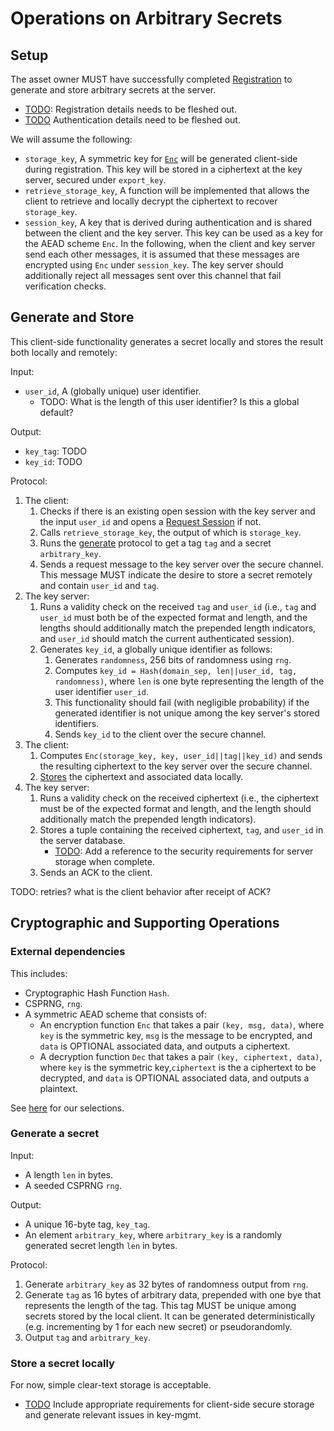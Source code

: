 
# Operations on Arbitrary Secrets

## Setup
The asset owner MUST have successfully completed [Registration](https://github.com/boltlabs-inc/key-mgmt-spec/issues/11) to generate and store arbitrary secrets at the server.
- [TODO](https://github.com/boltlabs-inc/key-mgmt-spec/issues/11#issuecomment-1194099508): Registration details needs to be fleshed out.
- [TODO]() Authentication details need to be fleshed out.

We will assume the following:
   - `storage_key`, A symmetric key for [`Enc`](#external-dependencies) will be generated client-side during registration. This key will be stored in a ciphertext at the key server, secured under `export_key`.
   - `retrieve_storage_key`, A function will be implemented that allows the client to retrieve and locally decrypt the ciphertext to recover `storage_key`.
   - `session_key`, A key that is derived during authentication and is shared between the client and the key server. This key can be used as a key for the AEAD scheme `Enc`. In the following, when the client and key server send each other messages, it is assumed that these messages are encrypted using `Enc` under `session_key`. The key server should additionally reject all messages sent over this channel that fail verification checks.

## Generate and Store
This client-side functionality generates a secret locally and stores the result both locally and remotely:

Input:
- `user_id`, A (globally unique) user identifier.
    - TODO: What is the length of this user identifier? Is this a global default?

Output:
- `key_tag`: TODO
- `key_id`: TODO

Protocol:
1. The client:
   1. Checks if there is an existing open session with the key server and the input `user_id` and opens a [Request Session](systems-architecture.md#request-session) if not. 
   1. Calls `retrieve_storage_key`, the output of which is `storage_key`.
   1. Runs the [generate](#generate-a-secret) protocol to get a tag `tag` and a secret `arbitrary_key`.
   1. Sends a request message to the key server over the secure channel. This message MUST indicate the desire to store a secret remotely and contain `user_id` and `tag`.
1. The key server:
   1. Runs a validity check on the received `tag` and `user_id` (i.e., `tag` and `user_id` must both be of the expected format and length, and the lengths should additionally match the prepended length indicators, and `user_id` should match the current authenticated session).
   1. Generates `key_id`, a globally unique identifier as follows:
        1. Generates `randomness`, 256 bits of randomness using `rng`.
        1. Computes `key_id = Hash(domain_sep, len||user_id, tag, randomness)`, where `len` is one byte representing the length of the user identifier `user_id`.
        1. This functionality should fail (with negligible probability) if the generated identifier is not unique among the key server's stored identifiers. 
        1. Sends `key_id` to the client over the secure channel.
1. The client:
    1. Computes `Enc(storage_key, key, user_id||tag||key_id)` and sends the resulting ciphertext to the key server over the secure channel.
    1. [Stores](#store-a-secret-locally) the ciphertext and associated data locally.
1. The key server:
    1. Runs a validity check on the received ciphertext (i.e., the ciphertext must be of the expected format and length, and the length should additionally match the prepended length indicators).
    1. Stores a tuple containing the received ciphertext, `tag`, and `user_id` in the server database.
        - [TODO](https://github.com/boltlabs-inc/key-mgmt-spec/issues/28): Add a reference to the security requirements for server storage when complete.
    1. Sends an ACK to the client.

TODO: retries? what is the client behavior after receipt of ACK?

## Cryptographic and Supporting Operations
### External dependencies
This includes:
- Cryptographic Hash Function `Hash`. 
- CSPRNG, `rng`.
- A symmetric AEAD scheme that consists of:
    - An encryption function `Enc` that takes a pair `(key, msg, data)`, where `key` is the symmetric key, `msg` is the message to be encrypted, and `data` is OPTIONAL associated data, and outputs a ciphertext.
    - A decryption function `Dec` that takes a pair `(key, ciphertext, data)`, where `key` is the symmetric key,`ciphertext` is the a ciphertext to be decrypted, and `data` is OPTIONAL associated data, and outputs a plaintext.

See [here](current-development-phase.md#cryptographic-protocol-and-implementation-dependencies) for our selections.

### Generate a secret
Input:
  - A length `len` in bytes.
  - A seeded CSPRNG `rng`.

Output: 
   - A unique 16-byte tag, `key_tag`.
   - An element `arbitrary_key`, where `arbitrary_key` is a randomly generated secret length `len` in bytes.
   
Protocol:
  1. Generate `arbitrary_key` as 32 bytes of randomness output from `rng`.
  1. Generate `tag` as 16 bytes of arbitrary data, prepended with one bye that represents the length of the tag. This tag MUST be unique among secrets stored by the local client. It can be generated deterministically (e.g. incrementing by 1 for each new secret) or pseudorandomly.
  1. Output `tag` and `arbitrary_key`.

### Store a secret locally

For now, simple clear-text storage is acceptable.
- [TODO](https://github.com/boltlabs-inc/key-mgmt-spec/issues/39) Include appropriate requirements for client-side secure storage and generate relevant issues in key-mgmt.



